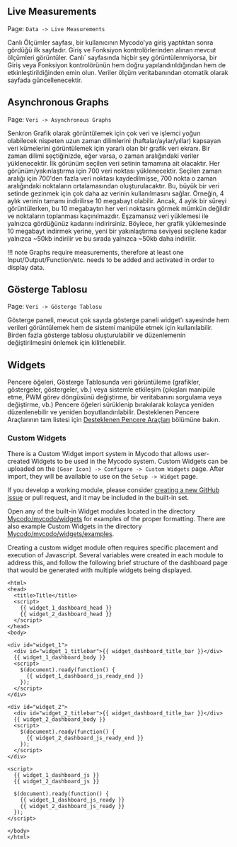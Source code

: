 ## Live Measurements

Page\: `Data -> Live Measurements`

Canlı Ölçümler sayfası, bir kullanıcının Mycodo'ya giriş yaptıktan sonra gördüğü ilk sayfadır. Giriş ve Fonksiyon kontrolörlerinden alınan mevcut ölçümleri görüntüler. Canlı` sayfasında hiçbir şey görüntülenmiyorsa, bir Giriş veya Fonksiyon kontrolörünün hem doğru yapılandırıldığından hem de etkinleştirildiğinden emin olun. Veriler ölçüm veritabanından otomatik olarak sayfada güncellenecektir.

## Asynchronous Graphs

Page\: `Veri -> Asynchronous Graphs`

Senkron Grafik olarak görüntülemek için çok veri ve işlemci yoğun olabilecek nispeten uzun zaman dilimlerini (haftalar/aylar/yıllar) kapsayan veri kümelerini görüntülemek için yararlı olan bir grafik veri ekranı. Bir zaman dilimi seçtiğinizde, eğer varsa, o zaman aralığındaki veriler yüklenecektir. İlk görünüm seçilen veri setinin tamamına ait olacaktır. Her görünüm/yakınlaştırma için 700 veri noktası yüklenecektir. Seçilen zaman aralığı için 700'den fazla veri noktası kaydedilmişse, 700 nokta o zaman aralığındaki noktaların ortalamasından oluşturulacaktır. Bu, büyük bir veri setinde gezinmek için çok daha az verinin kullanılmasını sağlar. Örneğin, 4 aylık verinin tamamı indirilirse 10 megabayt olabilir. Ancak, 4 aylık bir süreyi görüntülerken, bu 10 megabaytın her veri noktasını görmek mümkün değildir ve noktaların toplanması kaçınılmazdır. Eşzamansız veri yüklemesi ile yalnızca gördüğünüz kadarını indirirsiniz. Böylece, her grafik yüklemesinde 10 megabayt indirmek yerine, yeni bir yakınlaştırma seviyesi seçilene kadar yalnızca ~50kb indirilir ve bu sırada yalnızca ~50kb daha indirilir.

!!! note
    Graphs require measurements, therefore at least one Input/Output/Function/etc. needs to be added and activated in order to display data.

## Gösterge Tablosu

Page\: `Veri -> Gösterge Tablosu`

Gösterge paneli, mevcut çok sayıda gösterge paneli widget'ı sayesinde hem verileri görüntülemek hem de sistemi manipüle etmek için kullanılabilir. Birden fazla gösterge tablosu oluşturulabilir ve düzenlemenin değiştirilmesini önlemek için kilitlenebilir.

## Widgets

Pencere öğeleri, Gösterge Tablosunda veri görüntüleme (grafikler, göstergeler, göstergeler, vb.) veya sistemle etkileşim (çıkışları manipüle etme, PWM görev döngüsünü değiştirme, bir veritabanını sorgulama veya değiştirme, vb.) Pencere öğeleri sürüklenip bırakılarak kolayca yeniden düzenlenebilir ve yeniden boyutlandırılabilir. Desteklenen Pencere Araçlarının tam listesi için [Desteklenen Pencere Araçları](Supported-Widgets.md) bölümüne bakın.

### Custom Widgets

There is a Custom Widget import system in Mycodo that allows user-created Widgets to be used in the Mycodo system. Custom Widgets can be uploaded on the `[Gear Icon] -> Configure -> Custom Widgets` page. After import, they will be available to use on the `Setup -> Widget` page.

If you develop a working module, please consider [creating a new GitHub issue](https://github.com/kizniche/Mycodo/issues/new?assignees=&labels=&template=feature-request.md&title=New%20Module) or pull request, and it may be included in the built-in set.

Open any of the built-in Widget modules located in the directory [Mycodo/mycodo/widgets](https://github.com/kizniche/Mycodo/tree/master/mycodo/widgets/) for examples of the proper formatting. There are also example Custom Widgets in the directory [Mycodo/mycodo/widgets/examples](https://github.com/kizniche/Mycodo/tree/master/mycodo/widgets/examples).

Creating a custom widget module often requires specific placement and execution of Javascript. Several variables were created in each module to address this, and follow the following brief structure of the dashboard page that would be generated with multiple widgets being displayed.

```angular2html
<html>
<head>
  <title>Title</title>
  <script>
    {{ widget_1_dashboard_head }}
    {{ widget_2_dashboard_head }}
  </script>
</head>
<body>

<div id="widget_1">
  <div id="widget_1_titlebar">{{ widget_dashboard_title_bar }}</div>
  {{ widget_1_dashboard_body }}
  <script>
    $(document).ready(function() {
      {{ widget_1_dashboard_js_ready_end }}
    });
  </script>
</div>

<div id="widget_2">
  <div id="widget_2_titlebar">{{ widget_dashboard_title_bar }}</div>
  {{ widget_2_dashboard_body }}
  <script>
    $(document).ready(function() {
      {{ widget_2_dashboard_js_ready_end }}
    });
  </script>
</div>

<script>
  {{ widget_1_dashboard_js }}
  {{ widget_2_dashboard_js }}

  $(document).ready(function() {
    {{ widget_1_dashboard_js_ready }}
    {{ widget_2_dashboard_js_ready }}
  });
</script>

</body>
</html>
```
